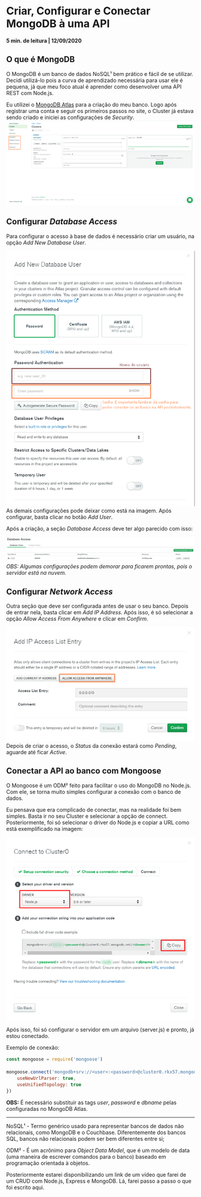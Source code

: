 # Criar, Configurar e Conectar MongoDB à uma API

#### 5 min. de leitura | 12/09/2020 <br>

## O que é MongoDB
O MongoDB é um banco de dados NoSQL¹ bem prático e fácil de se utilizar. Decidi utilizá-lo pois a curva de aprendizado necessária para usar ele é pequena, já que meu foco atual é aprender como desenvolver uma API REST com Node.js.

Eu utilizei o [MongoDB Atlas](https://www.mongodb.com/) para a criação do meu banco. Logo após registrar uma conta e seguir os primeiros passos no site, o Cluster já estava sendo criado e iniciei as configurações de *Security*.
![](/mongodb/images/secao_security.png)

## Configurar *Database Access*
Para configurar o acesso à base de dados é necessário criar um usuário, na opção *Add New Database User*.

![](/mongodb/images/criar_usuario.png)
As demais configurações pode deixar como está na imagem. Após configurar, basta clicar no botão *Add User*.

Após a criação, a seção *Database Access* deve ter algo parecido com isso:

![](/mongodb/images/usuario_criado.png)
*OBS: Algumas configurações podem demorar para ficarem prontas, pois o servidor está na nuvem.*

## Configurar *Network Access*
Outra seção que deve ser configurada antes de usar o seu banco. Depois de entrar nela, basta clicar em *Add IP Address*. Após isso, é só selecionar a opção *Allow Access From Anywhere* e clicar em *Confirm*.

![](/mongodb/images/criar_acesso.png)
Depois de criar o acesso, o *Status* da conexão estará como *Pending*, aguarde até ficar *Active*.

## Conectar a API ao banco com Mongoose
O Mongoose é um ODM² feito para facilitar o uso do MongoDB no Node.js. Com ele, se torna muito simples configurar a conexão com o banco de dados.

Eu pensava que era complicado de conectar, mas na realidade foi bem simples. Basta ir no seu Cluster e selecionar a opção de connect. Posteriormente, foi só selecionar o driver do Node.js e copiar a URL como está exemplificado na imagem:

![](/mongodb/images/conexao_cluster.png)


Após isso, foi só configurar o servidor em um arquivo (server.js) e pronto, já estou conectado.

Exemplo de conexão:
```js
const mongoose = require('mongoose')

mongoose.connect('mongodb+srv://<user>:<password>@cluster0.rkx57.mongodb.net/<dbname>?retryWrites=true&w=majority', { 
    useNewUrlParser: true,
    useUnifiedTopology: true
})
```
**OBS:** É necessário substituir as tags *user*, *password* e *dbname* pelas configuradas no MongoDB Atlas.

<hr>

NoSQL¹ - Termo genérico usado para representar bancos de dados não relacionais, como MongoDB e o Couchbase. Diferentemente dos bancos SQL, bancos não relacionais podem ser bem diferentes entre si;

ODM² - É um acrônimo para *Object Data Model*, que é um modelo de data (uma maneira de escrever comandos para o banco) baseado em programação orientada à objetos.

Posteriormente estarei disponibilizando um link de um vídeo que farei de um CRUD com Node.js, Express e MongoDB. Lá, farei passo a passo o que foi escrito aqui.